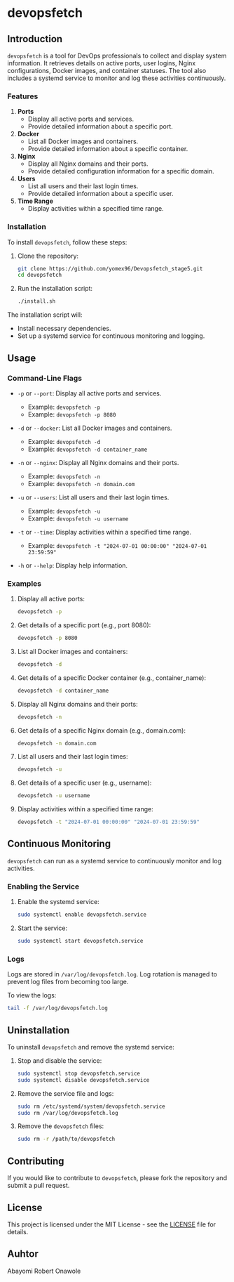 # devopsfetch 

## Introduction

`devopsfetch` is a tool for DevOps professionals to collect and display system information. It retrieves details on active ports, user logins, Nginx configurations, Docker images, and container statuses. The tool also includes a systemd service to monitor and log these activities continuously.

### Features

1. **Ports**
   - Display all active ports and services.
   - Provide detailed information about a specific port.
2. **Docker**
   - List all Docker images and containers.
   - Provide detailed information about a specific container.
3. **Nginx**
   - Display all Nginx domains and their ports.
   - Provide detailed configuration information for a specific domain.
4. **Users**
   - List all users and their last login times.
   - Provide detailed information about a specific user.
5. **Time Range**
   - Display activities within a specified time range.

### Installation

To install `devopsfetch`, follow these steps:

1. Clone the repository:
    ```sh
    git clone https://github.com/yomex96/Devopsfetch_stage5.git
    cd devopsfetch
    ```

2. Run the installation script:
    ```sh
    ./install.sh
    ```

The installation script will:
- Install necessary dependencies.
- Set up a systemd service for continuous monitoring and logging.

## Usage

### Command-Line Flags

- `-p` or `--port`: Display all active ports and services.
  - Example: `devopsfetch -p`
  - Example: `devopsfetch -p 8080`

- `-d` or `--docker`: List all Docker images and containers.
  - Example: `devopsfetch -d`
  - Example: `devopsfetch -d container_name`

- `-n` or `--nginx`: Display all Nginx domains and their ports.
  - Example: `devopsfetch -n`
  - Example: `devopsfetch -n domain.com`

- `-u` or `--users`: List all users and their last login times.
  - Example: `devopsfetch -u`
  - Example: `devopsfetch -u username`

- `-t` or `--time`: Display activities within a specified time range.
  - Example: `devopsfetch -t "2024-07-01 00:00:00" "2024-07-01 23:59:59"`

- `-h` or `--help`: Display help information.

### Examples

1. Display all active ports:
    ```sh
    devopsfetch -p
    ```

2. Get details of a specific port (e.g., port 8080):
    ```sh
    devopsfetch -p 8080
    ```

3. List all Docker images and containers:
    ```sh
    devopsfetch -d
    ```

4. Get details of a specific Docker container (e.g., container_name):
    ```sh
    devopsfetch -d container_name
    ```

5. Display all Nginx domains and their ports:
    ```sh
    devopsfetch -n
    ```

6. Get details of a specific Nginx domain (e.g., domain.com):
    ```sh
    devopsfetch -n domain.com
    ```

7. List all users and their last login times:
    ```sh
    devopsfetch -u
    ```

8. Get details of a specific user (e.g., username):
    ```sh
    devopsfetch -u username
    ```

9. Display activities within a specified time range:
    ```sh
    devopsfetch -t "2024-07-01 00:00:00" "2024-07-01 23:59:59"
    ```

## Continuous Monitoring

`devopsfetch` can run as a systemd service to continuously monitor and log activities.

### Enabling the Service

1. Enable the systemd service:
    ```sh
    sudo systemctl enable devopsfetch.service
    ```

2. Start the service:
    ```sh
    sudo systemctl start devopsfetch.service
    ```

### Logs

Logs are stored in `/var/log/devopsfetch.log`. Log rotation is managed to prevent log files from becoming too large.

To view the logs:
```sh
tail -f /var/log/devopsfetch.log
```

## Uninstallation

To uninstall `devopsfetch` and remove the systemd service:

1. Stop and disable the service:
    ```sh
    sudo systemctl stop devopsfetch.service
    sudo systemctl disable devopsfetch.service
    ```

2. Remove the service file and logs:
    ```sh
    sudo rm /etc/systemd/system/devopsfetch.service
    sudo rm /var/log/devopsfetch.log
    ```

3. Remove the `devopsfetch` files:
    ```sh
    sudo rm -r /path/to/devopsfetch
    ```

## Contributing

If you would like to contribute to `devopsfetch`, please fork the repository and submit a pull request.

## License

This project is licensed under the MIT License - see the [LICENSE](LICENSE) file for details.

## Auhtor
Abayomi Robert Onawole

